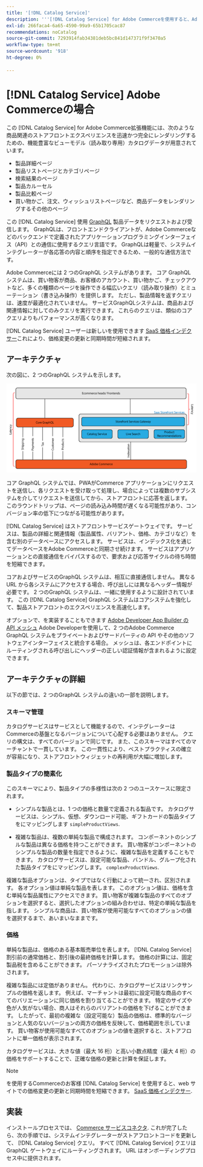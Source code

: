 ```yaml
---
title: '[!DNL Catalog Service]'
description: '''[!DNL Catalog Service] for Adobe Commerceを使用すると、Adobe Commerce GraphQLのネイティブなクエリよりも迅速に商品表示ページと商品一覧ページのコンテンツを取得できます」'
exl-id: 266faca4-6a65-4590-99a9-65b1705cac87
recommendations: noCatalog
source-git-commit: 7293914fab34381deb5bc841d147371f9f3470a5
workflow-type: tm+mt
source-wordcount: '918'
ht-degree: 0%

---
```


# [!DNL Catalog Service] Adobe Commerceの場合

この [!DNL Catalog Service] for Adobe Commerce拡張機能には、次のような商品関連のストアフロントエクスペリエンスを迅速かつ完全にレンダリングするための、機能豊富なビューモデル（読み取り専用）カタログデータが用意されています。

* 製品詳細ページ
* 製品リストページとカテゴリページ
* 検索結果のページ
* 製品カルーセル
* 製品比較ページ
* 買い物かご、注文、ウィッシュリストページなど、商品データをレンダリングするその他のページ

この [!DNL Catalog Service] 使用 [GraphQL](https://graphql.org/) 製品データをリクエストおよび受信します。 GraphQLは、フロントエンドクライアントが、Adobe Commerceなどのバックエンドで定義されたアプリケーションプログラミングインターフェイス（API）との通信に使用するクエリ言語です。 GraphQLは軽量で、システムインテグレーターが各応答の内容と順序を指定できるため、一般的な通信方法です。

Adobe Commerceには 2 つのGraphQL システムがあります。 コア GraphQL システムは、買い物客が商品、お客様のアカウント、買い物かご、チェックアウトなど、多くの種類のページを操作できる幅広いクエリ（読み取り操作）とミューテーション（書き込み操作）を提供します。 ただし、製品情報を返すクエリは、速度が最適化されていません。 サービスGraphQLシステムは、商品および関連情報に対してのみクエリを実行できます。 これらのクエリは、類似のコアクエリよりもパフォーマンスが高くなります。

[!DNL Catalog Service] ユーザーは新しいを使用できます [SaaS 価格インデクサー](../price-index/price-indexing.md)これにより、価格変更の更新と同期時間が短縮されます。

## アーキテクチャ

次の図に、2 つのGraphQL システムを示します。

![カタログアーキテクチャ図](assets/catalog-service-architecture.png)

コア GraphQL システムでは、PWAがCommerce アプリケーションにリクエストを送信し、各リクエストを受け取って処理し、場合によっては複数のサブシステムを介してリクエストを送信してから、ストアフロントに応答を返します。 このラウンドトリップは、ページの読み込み時間が遅くなる可能性があり、コンバージョン率の低下につながる可能性があります。

[!DNL Catalog Service] はストアフロントサービスゲートウェイです。 サービスは、製品の詳細と関連情報（製品属性、バリアント、価格、カテゴリなど）を含む別のデータベースにアクセスします。 サービスは、インデックス化を通じてデータベースをAdobe Commerceと同期させ続けます。
サービスはアプリケーションとの直接通信をバイパスするので、要求および応答サイクルの待ち時間を短縮できます。

コアおよびサービスのGraphQL システムは、相互に直接通信しません。 異なる URL から各システムにアクセスする場合、呼び出しには異なるヘッダー情報が必要です。 2 つのGraphQL システムは、一緒に使用するように設計されています。 この [!DNL Catalog Service] GraphQL システムはコアシステムを強化して、製品ストアフロントのエクスペリエンスを高速化します。

オプションで、を実装することもできます [Adobe Developer App Builder の API メッシュ](https://developer.adobe.com/graphql-mesh-gateway/) Adobe Developerを使用して、2 つのAdobe Commerce GraphQL システムをプライベートおよびサードパーティの API やその他のソフトウェアインターフェイスと統合する場合。 メッシュは、各エンドポイントにルーティングされる呼び出しにヘッダーの正しい認証情報が含まれるように設定できます。

## アーキテクチャの詳細

以下の節では、2 つのGraphQL システムの違いの一部を説明します。

### スキーマ管理

カタログサービスはサービスとして機能するので、インテグレーターはCommerceの基盤となるバージョンについて心配する必要はありません。 クエリの構文は、すべてのバージョンで同じです。 また、このスキーマはすべてのマーチャントで一貫しています。 この一貫性により、ベストプラクティスの確立が容易になり、ストアフロントウィジェットの再利用が大幅に増加します。

### 製品タイプの簡素化

このスキーマにより、製品タイプの多様性は次の 2 つのユースケースに限定されます。

* シンプルな製品とは、1 つの価格と数量で定義される製品です。 カタログサービスは、シンプル、仮想、ダウンロード可能、ギフトカードの製品タイプをにマッピングします `simpleProductViews`.

* 複雑な製品は、複数の単純な製品で構成されます。 コンポーネントのシンプルな製品は異なる価格を持つことができます。 買い物客がコンポーネントのシンプルな製品の数量を指定できるように、複雑な製品を定義することもできます。 カタログサービスは、設定可能な製品、バンドル、グループ化された製品タイプをにマッピングします。 `complexProductViews`.

複雑な製品オプションは、タイプではなく行動によって統一され、区別されます。 各オプション値は単純な製品を表します。 このオプション値は、価格を含む単純な製品属性にアクセスできます。 買い物客が複雑な製品のすべてのオプションを選択すると、選択したオプションの組み合わせは、特定の単純な製品を指します。 シンプルな商品は、買い物客が使用可能なすべてのオプションの値を選択するまで、あいまいなままです。

### 価格

単純な製品は、価格のある基本販売単位を表します。 [!DNL Catalog Service] 割引前の通常価格と、割引後の最終価格を計算します。 価格の計算には、固定製品税を含めることができます。 パーソナライズされたプロモーションは除外されます。

複雑な製品には定価がありません。 代わりに、カタログサービスはリンクサンプルの価格を返します。 例えば、マーチャントは最初に設定可能な商品のすべてのバリエーションに同じ価格を割り当てることができます。 特定のサイズや色が人気がない場合、商人はそれらのバリアントの価格を下げることができます。 したがって、最初の複雑な（設定可能な）製品の価格は、標準的なバージョンと人気のないバージョンの両方の価格を反映して、価格範囲を示しています。 買い物客が使用可能なすべてのオプションの値を選択すると、ストアフロントに単一価格が表示されます。

カタログサービスは、大きな値（最大 16 桁）と高い小数点精度（最大 4 桁）の価格をサポートすることで、正確な価格の更新と計算を保証します。

>[!NOTE]
>
> を使用するCommerceのお客様 [!DNL Catalog Service] を使用すると、web サイトでの価格変更の更新と同期時間を短縮できます。 [SaaS 価格インデクサー](../price-index/price-indexing.md).

## 実装

インストールプロセスでは、 [Commerce サービスコネクタ](../landing/saas.md). これが完了したら、次の手順では、システムインテグレーターがストアフロントコードを更新して、 [!DNL Catalog Service] クエリ。 すべて [!DNL Catalog Service] クエリはGraphQL ゲートウェイにルーティングされます。 URL はオンボーディングプロセス中に提供されます。
